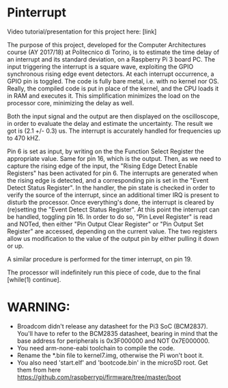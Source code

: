 # Pinterrupt

Video tutorial/presentation for this project here: [link]

The purpose of this project, developed for the Computer Architectures course (AY 2017/18) at Politecnico di Torino, is to estimate the time delay of an interrupt and its standard deviation, on a Raspberry Pi 3 board PC.
The input triggering the interrupt is a square wave, exploiting the GPIO synchronous rising edge event detectors. At each interrupt occurrence, a GPIO pin is toggled. 
The code is fully bare metal, i.e. with no kernel nor OS. Really, the compiled code is put in place of the kernel, and the CPU loads it in RAM and executes it. This simplification minimizes the load on the processor core, minimizing the delay as well. 

Both the input signal and the output are then displayed on the oscilloscope, in order to evaluate the delay and estimate the uncertainty. The result we got is (2.1 +/-  0.3) us. The interrupt is accurately handled for frequencies up to 470 kHZ.

Pin 6 is set as input, by writing on the the Function Select Register the appropriate value. Same for pin 16, which is the output.
Then, as we need to capture the rising edge of the input, the "Rising Edge Detect Enable Registers" has been activated for pin 6. The interrupts are generated when the rising edge is detected, and a corresponding pin is set in the "Event Detect Status Register". 
In the handler, the pin state is checked in order to verify the source of the interrupt, since an additional timer IRQ is present to disturb the processor. Once everything's done, the interrupt is cleared by (re)setting the "Event Detect Status Register".
At this point the interrupt can be handled, toggling pin 16. In order to do so, "Pin Level Register" is read and NOTed, then either "Pin Output Clear Register" or "Pin Output Set Register" are accessed, depending on the current value.
The two registers allow us modification to the value of the output pin by either pulling it down or up.

A similar procedure is performed for the timer interrupt, on pin 19.

The processor will indefinitely run this piece of code, due to the final [while(1) continue].


# WARNING:

- Broadcom didn't release any datasheet for the Pi3 SoC (BCM2837). You'll have to refer to the BCM2835 datasheet, bearing in mind that the base address for peripherals is 0x3F000000 and NOT 0x7E000000.
- You need arm-none-eabi toolchain to compile the code.
- Rename the *.bin file to kernel7.img, otherwise the Pi won't boot it.
- You also need 'start.elf' and 'bootcode.bin' in the microSD root. Get them from here https://github.com/raspberrypi/firmware/tree/master/boot

